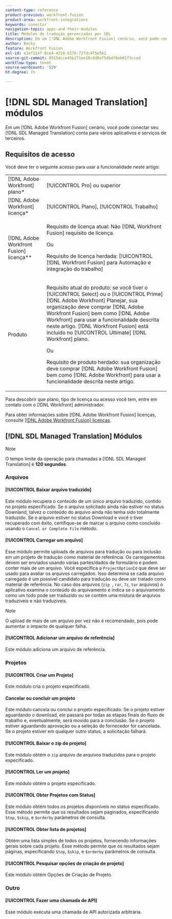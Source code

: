 ```yaml
---
content-type: reference
product-previous: workfront-fusion
product-area: workfront-integrations
keywords: conector
navigation-topic: apps-and-their-modules
title: Módulos de tradução gerenciados por SDL
description: Em um [!DNL Adobe Workfront Fusion] cenário, você pode conectar sua conta do SDL Managed Translation a vários aplicativos e serviços de terceiros.
author: Becky
feature: Workfront Fusion
exl-id: e1ef114f-8ce4-4210-b176-727dc4f5e561
source-git-commit: 0915dcce45b271ee18cdd8af5db4f0eb01f3cced
workflow-type: tm+mt
source-wordcount: '529'
ht-degree: 1%

---
```


# [!DNL SDL Managed Translation] módulos

Em um [!DNL Adobe Workfront Fusion] cenário, você pode conectar seu [!DNL SDL Managed Translation] conta para vários aplicativos e serviços de terceiros.

## Requisitos de acesso

Você deve ter o seguinte acesso para usar a funcionalidade neste artigo:

<table style="table-layout:auto"> 
 <col> 
 <col> 
 <tbody> 
  <tr> 
   <td role="rowheader">[!DNL Adobe Workfront] plano*</td>
  <td> <p>[!UICONTROL Pro] ou superior</p> </td>
  </tr> 
  <tr data-mc-conditions=""> 
   <td role="rowheader">[!DNL Adobe Workfront] licença*</td>
   <td> <p>[!UICONTROL Plano], [!UICONTROL Trabalho]</p> </td> 
  </tr> 
  <tr> 
   <td role="rowheader">[!DNL Adobe Workfront Fusion] licença**</td> 
   <td>
   <p>Requisito de licença atual: Não [!DNL Workfront Fusion] requisito de licença.</p>
   <p>Ou</p>
   <p>Requisito de licença herdada: [!UICONTROL [!DNL Workfront Fusion] para Automação e integração do trabalho] </p>
   </td> 
  </tr> 
  <tr> 
   <td role="rowheader">Produto</td> 
   <td>
   <p>Requisito atual do produto: se você tiver o [!UICONTROL Select] ou o [!UICONTROL Prime] [!DNL Adobe Workfront] Planejar, sua organização deve comprar [!DNL Adobe Workfront Fusion] bem como [!DNL Adobe Workfront] para usar a funcionalidade descrita neste artigo. [!DNL Workfront Fusion] está incluído no [!UICONTROL Ultimate] [!DNL Workfront] plano.</p>
   <p>Ou</p>
   <p>Requisito de produto herdado: sua organização deve comprar [!DNL Adobe Workfront Fusion] bem como [!DNL Adobe Workfront] para usar a funcionalidade descrita neste artigo.</p>
   </td> 
  </tr> 
 </tbody> 
</table>

Para descobrir que plano, tipo de licença ou acesso você tem, entre em contato com o [!DNL Workfront] administrador.

Para obter informações sobre [!DNL Adobe Workfront Fusion] licenças, consulte [[!DNL Adobe Workfront Fusion] licenças](../../workfront-fusion/get-started/license-automation-vs-integration.md).

## [!DNL SDL Managed Translation] Módulos

>[!NOTE]
>
>O tempo limite da operação para chamadas a [!DNL SDL Managed Translation] é **120 segundos**.

### Arquivos

#### [!UICONTROL Baixar arquivo traduzido]

Este módulo recupera o conteúdo de um único arquivo traduzido, contido no projeto especificado. Se o arquivo solicitado ainda não estiver no status Downland, talvez o conteúdo do arquivo ainda não tenha sido totalmente traduzido. Se o arquivo estiver no status Download e você o tiver recuperado com êxito, certifique-se de marcar o arquivo como concluído usando o `Cancel or Complete File` método.

#### [!UICONTROL Carregar um arquivo]

Esse módulo permite uploads de arquivos para tradução ou para inclusão em um projeto de tradução como material de referência. Os carregamentos devem ser enviados usando várias partes/dados de formulário e podem conter mais de um arquivo. Você especifica a `ProjectOptionId` que deve ser usado para avaliar os arquivos carregados. Isso determina se cada arquivo carregado é um possível candidato para tradução ou deve ser tratado como material de referência. No caso dos arquivos (`zip `, `rar`, `7z`, `tar` arquivos) o aplicativo examina o conteúdo do arquivamento e indica se o arquivamento como um todo pode ser traduzido ou se contém uma mistura de arquivos traduzíveis e não traduzíveis.

>[!NOTE]
>
>O upload de mais de um arquivo por vez não é recomendado, pois pode aumentar o impacto de qualquer falha.

#### [!UICONTROL Adicionar um arquivo de referência]

Este módulo adiciona um arquivo de referência.

### Projetos

#### [!UICONTROL Criar um Projeto]

Este módulo cria o projeto especificado.

#### Cancelar ou concluir um projeto

Este módulo cancela ou conclui o projeto especificado. Se o projeto estiver aguardando o download, ele passará por todas as etapas finais do fluxo de trabalho e, eventualmente, será movido para a conclusão. Se o projeto estiver aguardando aprovação ou a seleção do fornecedor for cancelada. Se o projeto estiver em qualquer outro status, a solicitação falhará.

#### [!UICONTROL Baixar o zip do projeto]

Este módulo obtém o `zip` arquivo de arquivos traduzidos para o projeto especificado.

#### [!UICONTROL Ler um projeto]

Este módulo obtém o projeto especificado.

#### [!UICONTROL Obter Projetos com Status]

Este módulo obtém todos os projetos disponíveis no status especificado. Esse método permite que os resultados sejam paginados, especificando `$top`, `$skip`, e `$orderby` parâmetros de consulta.

#### [!UICONTROL Obter lista de projetos]

Obtém uma lista simples de todos os projetos, fornecendo informações gerais sobre cada projeto. Esse método permite que os resultados sejam páginas, especificando `$top`, `$skip`, e `$orderby` parâmetros de consulta.

#### [!UICONTROL Pesquisar opções de criação de projeto]

Este módulo obtém Opções de Criação de Projeto.

### Outro

#### [!UICONTROL Fazer uma chamada de API]

Esse módulo executa uma chamada de API autorizada arbitrária.
